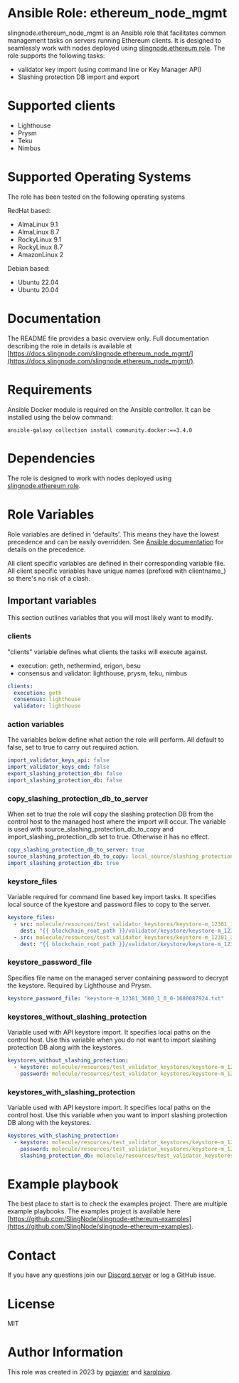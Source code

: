 # Ansible Role: ethereum_node_mgmt

slingnode.ethereum_node_mgmt is an Ansible role that facilitates common management tasks on servers running Ethereum clients. It is designed to seamlessly work with nodes deployed using [slingnode.ethereum role](https://github.com/SlingNode/slingnode-ansible-ethereum). The role supports the following tasks:

* validator key import (using command line or Key Manager API)
* Slashing protection DB import and export

# Supported clients

* Lighthouse
* Prysm
* Teku
* Nimbus

# Supported Operating Systems

The role has been tested on the following operating systems

RedHat based:

* AlmaLinux 9.1
* AlmaLinux 8.7
* RockyLinux 9.1
* RockyLinux 8.7
* AmazonLinux 2

Debian based:

* Ubuntu 22.04
* Ubuntu 20.04

# Documentation

The README file provides a basic overview only. Full documentation describing the role in details is available at [https://docs.slingnode.com/slingnode.ethereum_node_mgmt/](https://docs.slingnode.com/slingnode.ethereum_node_mgmt/).

# Requirements

Ansible Docker module is required on the Ansible controller. It can be installed using the below command:

```
ansible-galaxy collection install community.docker:==3.4.0
```

# Dependencies

The role is designed to work with nodes deployed using [slingnode.ethereum role](https://github.com/SlingNode/slingnode-ansible-ethereum).

# Role Variables

Role variables are defined in 'defaults'. This means they have the lowest precedence and can be easily overridden. See [Ansible documentation](https://docs.ansible.com/ansible/latest/playbook\_guide/playbooks\_variables.html#understanding-variable-precedence) for details on the precedence.

All client specific variables are defined in their corresponding variable file. All client specific variables have unique names (prefixed with clientname\_) so there's no risk of a clash.


## Important variables

This section outlines variables that you will most likely want to modify.

### **clients**

"clients" variable defines what clients the tasks will execute against.

* execution: geth, nethermind, erigon, besu
* consensus and validator: lighthouse, prysm, teku, nimbus

```yaml
clients:
  execution: geth
  consensus: lighthouse
  validator: lighthouse
```

### action variables

The variables below define what action the role will perform. All default to false, set to true to carry out required action.&#x20;

```yaml
import_validator_keys_api: false
import_validator_keys_cmd: false
export_slashing_protection_db: false
import_slashing_protection_db: false
```

### copy\_slashing\_protection\_db\_to\_server

When set to true the role will copy the slashing protection DB from the control host to the managed host where the import will occur. The variable is used with source\_slashing\_protection\_db\_to\_copy and import\_slashing\_protection\_db set to true. Otherwise it has no effect.&#x20;

```yaml
copy_slashing_protection_db_to_server: true
source_slashing_protection_db_to_copy: local_source/slashing_protection.json
import_slashing_protection_db: true
```

### keystore\_files

Variable required for command line based key import tasks. It specifies local source of the kyestore and password files to copy to the server. &#x20;

```yaml
keystore_files:
  - src: molecule/resources/test_validator_keystores/keystore-m_12381_3600_1_0_0-1680087924.json
    dest: "{{ blockchain_root_path }}/validator/keystore/keystore-m_12381_3600_1_0_0-1680087924.json"
  - src: molecule/resources/test_validator_keystores/keystore-m_12381_3600_1_0_0-1680087924.txt
    dest: "{{ blockchain_root_path }}/validator/keystore/keystore-m_12381_3600_1_0_0-1680087924.txt"
```

### keystore\_password\_file

Specifies file name on the managed server containing password to decrypt the keystore. Required by Lighthouse and Prysm.

```yaml
keystore_password_file: "keystore-m_12381_3600_1_0_0-1680087924.txt"
```

### keystores\_without\_slashing\_protection

Variable used with API keystore import. It specifies local paths on the control host. Use this variable when you do not want to import slashing protection DB along with the keystores.&#x20;

```yaml
keystores_without_slashing_protection:
  - keystore: molecule/resources/test_validator_keystores/keystore-m_12381_3600_1_0_0-1680087924.json
    password: molecule/resources/test_validator_keystores/keystore-m_12381_3600_1_0_0-1680087924.txt
```

### keystores\_with\_slashing\_protection

Variable used with API keystore import. It specifies local paths on the control host. Use this variable when you want to import slashing protection DB along with the keystores.

```yaml
keystores_with_slashing_protection:
  - keystore: molecule/resources/test_validator_keystores/keystore-m_12381_3600_0_0_0-1669980799.json
    password: molecule/resources/test_validator_keystores/keystore-m_12381_3600_0_0_0-1669980799.txt
    slashing_protection_db: molecule/resources/test_validator_keystores/slashing_protection_db.json
```


# Example playbook

The best place to start is to check the examples project. There are multiple example playbooks. The examples project is available here [https://github.com/SlingNode/slingnode-ethereum-examples](https://github.com/SlingNode/slingnode-ethereum-examples).

# Contact

If you have any questions join our [Discord server](https://discord.gg/EPg7yfhmUU) or log a GitHub issue.

# License

MIT

# Author Information

This role was created in 2023 by [pgjavier](https://github.com/pgjavier) and [karolpivo](https://github.com/karolpivo).

